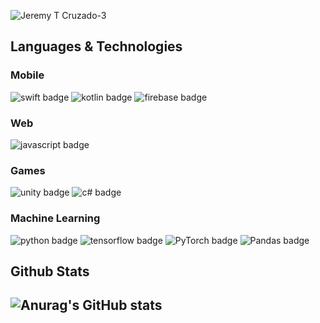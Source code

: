 
<p align="center">
    
![Jeremy T  Cruzado-3](https://user-images.githubusercontent.com/68814413/201488267-0641f1cc-bda6-4667-8673-79153170ad07.png)

</p>
  
<h2>Languages & Technologies </h2>  
 
<h3>  Mobile </h3>
<div>
<img src="https://img.shields.io/badge/swift-F54A2A?style=flat&logo=swift&logoColor=white" alt="swift badge">  
<img src="https://img.shields.io/badge/kotlin-%237F52FF.svg?style=plastic&logo=kotlin&logoColor=white" alt="kotlin badge"> 
<img src="https://img.shields.io/badge/firebase-%23039BE5.svg?style=plastic&logo=firebase" alt="firebase badge">
</div>

<h3> Web </h3>

<img src="https://img.shields.io/badge/javascript-%23323330.svg?style=plastic&logo=javascript&logoColor=%23F7DF1E" alt="javascript badge">

<h3> Games </h3>
<div>
<img src="https://img.shields.io/badge/unity-%23000000.svg?style=plastic&logo=unity&logoColor=white" alt="unity badge">
<img src="https://img.shields.io/badge/c%23-%23239120.svg?style=plastic&logo=c-sharp&logoColor=white" alt="c# badge">
</div>


<h3>Machine Learning</h3>
<div>
<img src="https://img.shields.io/badge/python-3670A0?style=plastic&logo=python&logoColor=ffdd54" alt="python badge">
<img src="https://img.shields.io/badge/TensorFlow-%23FF6F00.svg?style=plastic&logo=TensorFlow&logoColor=white" alt="tensorflow badge">
<img src="https://img.shields.io/badge/PyTorch-%23EE4C2C.svg?style=plastic&logo=PyTorch&logoColor=white" alt="PyTorch badge">
<img src="https://img.shields.io/badge/pandas-%23150458.svg?style=plastic&logo=pandas&logoColor=white" alt="Pandas badge">  
</div>

<h2>Github Stats<h2>
<div>
  
![Anurag's GitHub stats](https://github-readme-stats.vercel.app/api?username=alignedmind&show_icons=true&theme=tokyonight)

</div>



